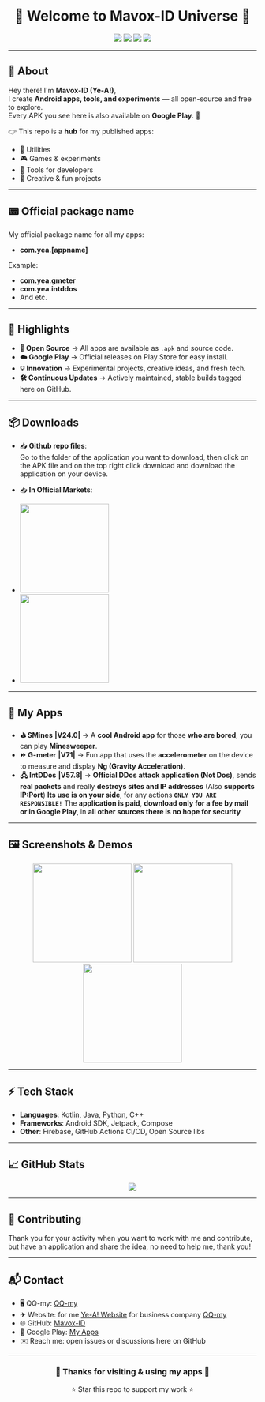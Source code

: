 <h1 align="center">🚀 Welcome to Mavox-ID Universe 🌌</h1>

<p align="center">
  <img src="https://img.shields.io/badge/Ye--A!-Official-blueviolet?style=for-the-badge&logo=github" />
  <img src="https://img.shields.io/badge/Fun-Apps-success?style=for-the-badge" />
  <img src="https://img.shields.io/badge/Google%20Play-Android-green?style=for-the-badge&logo=google-play" />
<img src="https://img.shields.io/badge/AppGallery-Huawei-red?style=for-the-badge&logo=huawei" />

</p>

---

## 📱 About

Hey there! I'm **Mavox-ID (Ye-A!)**,  
I create **Android apps, tools, and experiments** — all open-source and free to explore.  
Every APK you see here is also available on **Google Play**. 🎉  

👉 This repo is a **hub** for my published apps:  
- 🔧 Utilities  
- 🎮 Games & experiments  
- 📡 Tools for developers  
- 🎨 Creative & fun projects

---

## 📟 Official package name

My official package name for all my apps:

- **com.yea.[appname]**

Example:

- **com.yea.gmeter**
- **com.yea.intddos**
- And etc.

---

## 🌟 Highlights

- **📂 Open Source** → All apps are available as `.apk` and source code.  
- **☁️ Google Play** → Official releases on Play Store for easy install.  
- **💡 Innovation** → Experimental projects, creative ideas, and fresh tech.  
- **🛠 Continuous Updates** → Actively maintained, stable builds tagged here on GitHub.  

---

## 📦 Downloads

- 📥 **Github repo files**:  
  Go to the folder of the application you want to download, then click on the APK file and on the top right click download and download the application on your device.

- 📥 **In Official Markets**:

- <a href="https://play.google.com/store/apps/dev?id=YOUR_DEV_ID">
    <img src="https://upload.wikimedia.org/wikipedia/commons/7/78/Google_Play_Store_badge_EN.svg" width="180">
  </a>

- <a href="https://appgallery.huawei.com/#/developer/YOUR_DEV_ID">
    <img src="https://upload.wikimedia.org/wikipedia/commons/thumb/e/e7/Huawei_AppGallery_white_badge_EN.png/250px-Huawei_AppGallery_white_badge_EN.png" width="180">
  </a>


---

## 💾 My Apps

- **⛳ SMines** **|V24.0|** → A **cool Android app** for those **who are bored**, you can play **Minesweeper**. 
- **⏩ G-meter** **|V71|** → Fun app that uses the **accelerometer** on the device to measure and display **Ng (Gravity Acceleration)**.  
- **🖧 IntDDos** **|V57.8|** → **Official DDos attack application (Not Dos)**, sends **real packets** and really **destroys sites and IP addresses** (Also **supports IP:Port**) **Its use is on your side**, for any actions **`ONLY YOU ARE RESPONSIBLE!`** The **application is paid**, **download only for a fee by mail or in Google Play**, in **all other sources there is no hope for security**  
---

## 🖼️ Screenshots & Demos

<p align="center">
  <img src="https://github.com/Mavox-ID/Github_Apps/raw/main/assets/G-meter.jpg" width="200" />
  <img src="https://github.com/Mavox-ID/Github_Apps/raw/main/assets/IntDDos.jpg" width="200" />
<img src="https://github.com/Mavox-ID/Github_Apps/raw/main/assets/SMines.jpg" width="200" />
</p>

---

## ⚡ Tech Stack

- **Languages**: Kotlin, Java, Python, C++  
- **Frameworks**: Android SDK, Jetpack, Compose  
- **Other**: Firebase, GitHub Actions CI/CD, Open Source libs  

---

## 📈 GitHub Stats

<p align="center">
  <img src="https://github-readme-stats.vercel.app/api?username=Mavox-ID&show_icons=true&theme=tokyonight" />
</p>

---

## 🤝 Contributing

Thank you for your activity when you want to work with me and contribute, but have an application and share the idea, no need to help me, thank you!

---

## 📬 Contact

- 🖥️ QQ-my: [QQ-my](https://qq-my.pp.ua)  
- ✈︎ Website: for me [Ye-A! Website](https://ye-a.pp.ua) for business company [QQ-my](https://qq-my.pp.ua)
- 🌐 GitHub: [Mavox-ID](https://github.com/Mavox-ID) 
- 🛒 Google Play: [My Apps](https://play.google.com/store/apps/dev?id=YOUR_DEV_ID)  
- ✉️ Reach me: open issues or discussions here on GitHub  

---

<h3 align="center">💜 Thanks for visiting & using my apps 💜</h3>
<p align="center">⭐ Star this repo to support my work ⭐</p>
